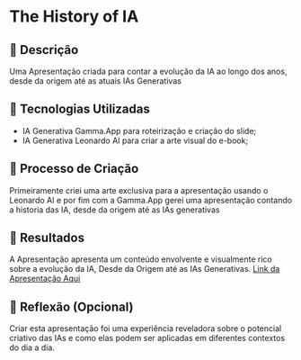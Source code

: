 # The History of IA

## 📒 Descrição
Uma Apresentação criada para contar a evolução da IA ao longo dos anos, desde da origem até as atuais IAs Generativas

## 🤖 Tecnologias Utilizadas
- IA Generativa Gamma.App para roteirização e criação do slide;
- IA Generativa Leonardo AI para criar a arte visual do e-book;

## 🧐 Processo de Criação
Primeiramente criei uma arte exclusiva para a apresentação usando o Leonardo AI e por fim com a Gamma.App gerei uma apresentação contando a historia das IA, desde da origem até as IAs generativas

## 🚀 Resultados
A Apresentação apresenta um conteúdo envolvente e visualmente rico sobre a evolução da IA, Desde da Origem até as IAs Generativas.
[Link da Apresentação Aqui](https://github.com/CaioLira18/lab-natty-or-not/blob/main/apresentacao/A-Evolucao-da-Inteligencia-Artificial-Do-Sonho-a-Realidade.pdf)

## 💭 Reflexão (Opcional)
Criar esta apresentação foi uma experiência reveladora sobre o potencial criativo das IAs e como elas podem ser aplicadas em diferentes contextos do dia a dia.


